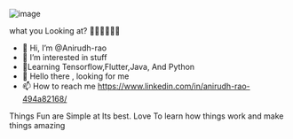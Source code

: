 
![image](https://user-images.githubusercontent.com/65554770/121943294-0ee6c200-cd6f-11eb-814d-8d24c4ac2c82.png)

what you Looking at? 🤨🤨🤨🤨🤨🤨

- 👋 Hi, I’m @Anirudh-rao
- 👀 I’m interested in stuff
- 🌱Learning Tensorflow,Flutter,Java, And Python
- 💞️ Hello there , looking for me
- 📫 How to reach me https://www.linkedin.com/in/anirudh-rao-494a82168/

Things Fun are Simple at Its best.
Love To learn how things work and make things amazing


<!---
Anirudh-rao/Anirudh-rao is a ✨ special ✨ repository because its `README.md` (this file) appears on your GitHub profile.
You can click the Preview link to take a look at your changes.
--->
